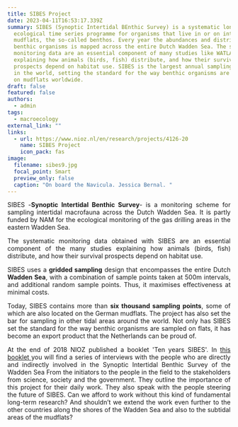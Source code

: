 ```yaml
---
title: SIBES Project
date: 2023-04-11T16:53:17.339Z
summary: SIBES (Synoptic Intertidal BEnthic Survey) is a systematic long-term
  ecological time series programme for organisms that live in or on intertidal
  mudflats, the so-called benthos. Every year the abundances and distribution of
  benthic organisms is mapped across the entire Dutch Wadden Sea. The systematic
  monitoring data are an essential component of many studies like WATLAS
  explaining how animals (birds, fish) distribute, and how their survival
  prospects depend on habitat use. SIBES is the largest annual sampling campaign
  in the world, setting the standard for the way benthic organisms are sampled
  on mudflats worldwide.
draft: false
featured: false
authors:
  - admin
tags:
  - macroecology
external_link: ""
links:
  - url: https://www.nioz.nl/en/research/projects/4126-20
    name: SIBES Project
    icon_pack: fas
image:
  filename: sibes9.jpg
  focal_point: Smart
  preview_only: false
  caption: "On board the Navicula. Jessica Bernal. "
---
```

<div style="text-align: justify;">

SIBES -**Synoptic Intertidal Benthic Survey**- is a monitoring scheme for sampling intertidal macrofauna across the Dutch Wadden Sea. It is partly funded by NAM for the ecological monitoring of the gas drilling areas in the eastern Wadden Sea.

The systematic monitoring data obtained with SIBES are an essential component of the many studies explaining how animals (birds, fish) distribute, and how their survival prospects depend on habitat use.

SIBES uses a **gridded sampling** design that encompasses the entire Dutch **Wadden Sea**, with a combination of sample points taken at 500m intervals, and additional random sample points. Thus, it maximises effectiveness at minimal costs.

Today, SIBES contains more than **six thousand sampling points**, some of which are also located on the German mudflats. The project has also set the bar for sampling in other tidal areas around the world. Not only has SIBES set the standard for the way benthic organisms are sampled on flats, it has become an export product that the Netherlands can be proud of.

At the end of 2018 NIOZ published a booklet 'Ten years SIBES'. In [this booklet ](https://www.nioz.nl/application/files/8615/6137/1425/2018__SIBES_10_year_book.pdf)you will find a series of interviews with the people who are directly and indirectly involved in the Synoptic Intertidal Benthic Survey of the Wadden Sea From the initiators to the people in the field to the stakeholders from science, society and the government. They outline the importance of this project for their daily work. They also speak with the people steering the future of SIBES. Can we afford to work without this kind of fundamental long-term research? And shouldn’t we extend the work even further to the other countries along the shores of the Wadden Sea and also to the subtidal areas of the mudflats?